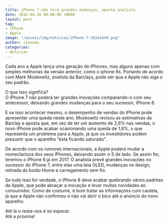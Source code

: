 ```yaml
---
title: iPhone 7 não terá grandes mudanças, aponta analista
date: 2016-04-26 00:00:00 +0000
layout: post
tag:
- iPhone
- Apple
image: "/assets/img/noticias/iPhone-7-1024x640.png"
author: zinenda
categories:
- Noticias
---
```


Cada ano a Apple lança uma geração de iPhones, mas alguns apenas com simples melhorias da versão anterior, como o iphone 6s.
Portanto de acordo com Mark Moskowitz, analista da Barclays, pode ser qua a Apple não siga o seu padrão.

O que isso significa? <br>
O iPhone 7 não poderá ter grandes inovações comparando-o com seu antecessor, deixando grandes mudanças para o seu sucessor, iPhone 8.

E se isso acontecer mesmo, o desempenho de vendas do iPhone pode apresentar uma queda neste ano. Moskowitz revisou as estimativas da Barclay e aposta que, em vez de ter um aumento de 2,6% nas vendas, o novo iPhone pode acabar ocasionando uma queda de 1,8%, o que representa um problema para a Apple, já que os investidores podem presumir que o aparelho “está ficando saturado".

De acordo com os rumores internacionais, a Apple poderá mudar a nomeclactura dos seus iPhones, deixando assim o S de lado.
Se assim for, teremos o iPhone 8 já em 2017.
O analista prevê grandes inovações no sucessor do iPhone 7, entre elas uma tela OLED, mudanças no design, retirada do botão Home e carregamento sem fio.

Se tudo isso for verdade, o iPhone 8 deve acabar quebrando vários padrões da Apple, que pode abraçar a inovação e levar muitas novidades ao consumidor. 
Como de costume, é bom tratar as informações com cautela, já que a Apple não confirmou e não vai abrir o bico até o anúncio do novo aparelho.

Até lá o resta-nos é só esperar. <br>
Até a próxima!